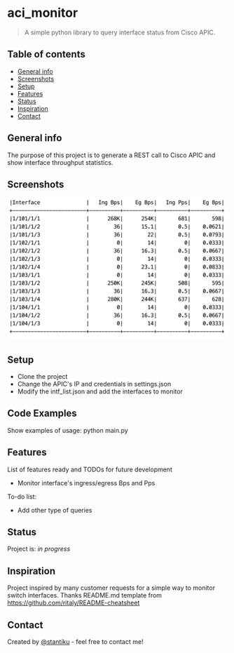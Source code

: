 # aci_monitor
> A simple python library to query interface status from Cisco APIC.

## Table of contents
* [General info](#general-info)
* [Screenshots](#screenshots)
* [Setup](#setup)
* [Features](#features)
* [Status](#status)
* [Inspiration](#inspiration)
* [Contact](#contact)

## General info
The purpose of this project is to generate a REST call to Cisco APIC and show interface throughput statistics.

## Screenshots
![Example screenshot](./img/aci_monitor_screenshot.png)

## Setup
* Clone the project
* Change the APIC's IP and credentials in settings.json
* Modify the intf_list.json and add the interfaces to monitor

## Code Examples
Show examples of usage:
python main.py

## Features
List of features ready and TODOs for future development
* Monitor interface's ingress/egress Bps and Pps

To-do list:
* Add other type of queries

## Status
Project is: _in progress_

## Inspiration
Project inspired by many customer requests for a simple way to monitor switch interfaces.
Thanks README.md template from https://github.com/ritaly/README-cheatsheet

## Contact
Created by [@stantiku](https://github.com/stantiku) - feel free to contact me!
